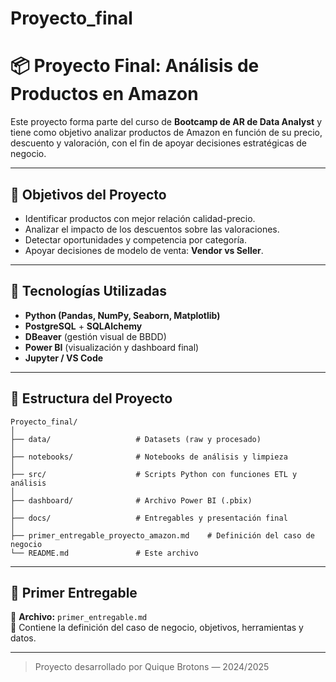 # Proyecto_final
# 📦 Proyecto Final: Análisis de Productos en Amazon

Este proyecto forma parte del curso de **Bootcamp de AR de Data Analyst** y tiene como objetivo analizar productos de Amazon en función de su precio, descuento y valoración, con el fin de apoyar decisiones estratégicas de negocio.

---

## 🎯 Objetivos del Proyecto

- Identificar productos con mejor relación calidad-precio.
- Analizar el impacto de los descuentos sobre las valoraciones.
- Detectar oportunidades y competencia por categoría.
- Apoyar decisiones de modelo de venta: **Vendor vs Seller**.

---

## 🧰 Tecnologías Utilizadas

- **Python (Pandas, NumPy, Seaborn, Matplotlib)**
- **PostgreSQL** + **SQLAlchemy**
- **DBeaver** (gestión visual de BBDD)
- **Power BI** (visualización y dashboard final)
- **Jupyter / VS Code**

---

## 📁 Estructura del Proyecto

```
Proyecto_final/
│
├── data/                   # Datasets (raw y procesado)
│
├── notebooks/              # Notebooks de análisis y limpieza
│
├── src/                    # Scripts Python con funciones ETL y análisis
│
├── dashboard/              # Archivo Power BI (.pbix)
│
├── docs/                   # Entregables y presentación final
│
├── primer_entregable_proyecto_amazon.md    # Definición del caso de negocio
└── README.md               # Este archivo
```

---

## 📄 Primer Entregable

📌 **Archivo:** `primer_entregable.md`  
📝 Contiene la definición del caso de negocio, objetivos, herramientas y datos.

---

> Proyecto desarrollado por Quique Brotons — 2024/2025
